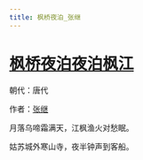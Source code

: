 ```yaml
---
title: 枫桥夜泊_张继
---
```


# [枫桥夜泊夜泊枫江](http://so.gushiwen.org/view_12271.aspx)

朝代：唐代

作者：[张继](http://so.gushiwen.org/author_747.aspx)

月落乌啼霜满天，江枫渔火对愁眠。

姑苏城外寒山寺，夜半钟声到客船。